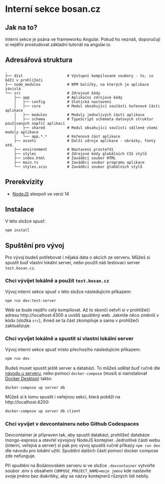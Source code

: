 # Interní sekce bosan.cz

## Jak na to?

Interní sekce je psána ve frameworku Angular. Pokud ho neznáš, doporučuji si nejdřív prostudovat základní tutoriál na angular.io.

## Adresářová struktura

    .
    ├── dist                    # Výstupní kompilované soubory - to, co běží v prohlížeči
    ├── node_modules            # NPM balíčky, na kterých je aplikace závislá
    └── src                     # Zdrojové kódy
        ├── app                 # Aplikační zdrojové kódy
        │   ├── config          # Statická nastavení
        │   ├── core            # Modul obsahující součásti kořenové části aplikace
        │   ├── modules         # Moduly jednolivých částí aplikace
        │   ├── schema          # TypeScript schémata datových struktur používaných napříč aplikací
        │   ├── shared          # Modul obsahující součísti sdílené všemi moduly aplikace
        │   └── app.*.*         # Kořenová část aplikace
        ├── assets              # Další zdroje aplikace - obrázky, fonty atd.
        ├── environment         # Nastavení prosteřdí
        ├── styles              # Zdrojové kódy globálních CSS stylů
        ├── index.html          # Zaváděcí soubor HTML
        ├── main.ts             # Zaváděcí soubor programu aplikace
        └── styles.scss         # Zaváděcí soubor globálních stylů

## Prerekvizity

 - [NodeJS](http://nodejs.org/) alespoň ve verzi 14

## Instalace

V této složce spusť:

```
npm install
```

## Spuštění pro vývoj

Pro vývoj budeš potřebovat i nějaká data o akcích ze serveru. Můžeš si spustit buď vlastní lokální server, nebo použít náš testovací server `test.bosan.cz`.

### Chci vývíjet lokálně a použít `test.bosan.cz`

Vývoj interní sekce spusť v této složce následujícím příkazem:

```sh
npm run dev:test-server
```

Web se bude nejdřív celý kompilovat. Až to skončí oetvři si v prohlížeči adresu http://localhost:4300 a uvidíš spuštěný web. Jakmile něco změníš v kódu (složka `src`), ihned se ta část zkompiluje a sama v prohlížeči zaktualizuje.

### Chci vyvíjet lokálně a spustit si vlastní lokální server

Vývoj interní sekce spusť místo přechozího následujícím příkazem:

```sh
npm run dev
```

Budeš muset spustit ještě server a databázi. To můžeš udělat buď ručně dle [návodu u serveru](../server), nebo pomocí `docker-compose` (musíš si nainstalovat [Docker Desktop](https://www.docker.com/get-started)) takto:

```sh
docker-compose up server db
```

Můžeš si k tomu spustit i veřejnou sekci, která poběží na http://localhost:4200:

```sh
docker-compose up server db client
```

### Chci vyvíjet v devcontaineru nebo Github Codespaces

Devcontainer je připraven tak, aby spustil databázi, prohlížeč databáze mongo-express a otevřel vývojový NodeJS kontejner. Jednotlivé části webu (interní, veřejná a server) si pak pro vývoj spustíš ručně příkazy `npm run dev` dle návodu pro lokální užití. Spuštění dalších částí pomocí docker compose zde nefunguje.

Při spuštění na Bošánovském serveru si ve složce `.devcontainer` vytvořte soubor .env s obsahem `COMPOSE_PROJECT_NAME=moje jméno` kde nastavíte svoje jméno bez diakritiky, aby se názvy kontejnerů různých lidí nebily.